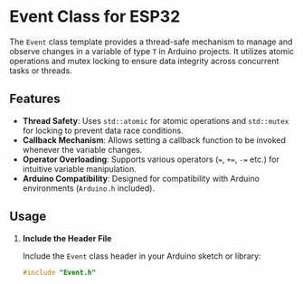 # Event Class for ESP32

The `Event` class template provides a thread-safe mechanism to manage and observe changes in a variable of type `T` in Arduino projects. It utilizes atomic operations and mutex locking to ensure data integrity across concurrent tasks or threads.

## Features

- **Thread Safety**: Uses `std::atomic` for atomic operations and `std::mutex` for locking to prevent data race conditions.
- **Callback Mechanism**: Allows setting a callback function to be invoked whenever the variable changes.
- **Operator Overloading**: Supports various operators (`=`, `+=`, `-=` etc.) for intuitive variable manipulation.
- **Arduino Compatibility**: Designed for compatibility with Arduino environments (`Arduino.h` included).

## Usage

1. **Include the Header File**

   Include the `Event` class header in your Arduino sketch or library:

   ```cpp
   #include "Event.h"

